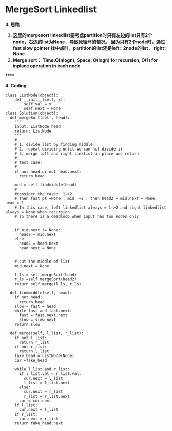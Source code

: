 # MergeSort Linkedlist





**3. 思路**

1. **这里的mergesort linkedlist要考虑partition时只有左边的list只有2个node，右边的list为None，导致死循环的情况。 因为只有2个node时，通过fast slow pointer 找中点时，partition的list还是left= 2node的list， right= None**
2. **Merge sort： Time:O\(nlogn\),  Space: O\(logn\) for recursion, O\(1\) for inplace operation in each node**

\*\*\*\*

**4. Coding**

```text
class ListNode(object):
    def __init__(self, x):
        self.val = x
        self.next = None
class Solution(object):
  def mergeSort(self, head):
    """
    input: ListNode head
    return: ListNode
    """
    #
    # 1. divide list by finding middle 
    # 2. repeat dividing until we can not divide it
    # 3. merge left and right linklist in place and return 
    #
    # test case:
    #
    if not head or not head.next:
      return head

    mid = self.findmiddle(head)
    #
    #consider the case:  1->2
    # then fast pt =None , mid  =2 , then head2 = mid.next = None, head = 1
    # In this case, left linkedlist always = 1->2 and right linkedlist always = None when recursion
    # so there is a deadloop when input has two nodes only
    

    if mid.next != None:
      head2 = mid.next
    else:
      head2 = head.next
      head.next = None


    # cut the middle of list
    mid.next = None

    l_ls = self.mergeSort(head)
    r_ls =self.mergeSort(head2)
    return self.merge(l_ls, r_ls)

  def findmiddle(self, head):
    if not head:
      return head
    slow = fast = head
    while fast and fast.next:
      fast = fast.next.next
      slow = slow.next
    return slow

  def merge(self, l_list, r_list):
    if not l_list:
      return r_list
    if not r_list:
      return l_list
    fake_head = ListNode(None)
    cur =fake_head
    
    while l_list and r_list:
      if l_list.val < r_list.val:
        cur.next = l_list
        l_list = l_list.next
      else:
        cur.next = r_list
        r_list = r_list.next
      cur = cur.next
    if l_list:
      cur.next = l_list
    if r_list:
      cur.next = r_list
    return fake_head.next
```


